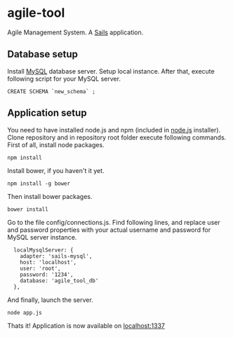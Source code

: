 agile-tool
==========

Agile Management System. A [Sails](http://sailsjs.org) application.

Database setup
--------------
Install [MySQL](http://dev.mysql.com/downloads/mysql/) database server. Setup local instance. After that, execute following script for your MySQL server.
```
CREATE SCHEMA `new_schema` ;
```

Application setup
-----------------
You need to have installed node.js and npm (included in [node.js](http://nodejs.org/) installer).
Clone repository and in repository root folder execute following commands. First of all, install node packages.
```
npm install
```
Install bower, if you haven't it yet.
```
npm install -g bower
```
Then install bower packages.
```
bower install
```
Go to the file config/connections.js. Find following lines, and replace user and password properties with your actual username and password for MySQL server instance.
```
  localMysqlServer: {
    adapter: 'sails-mysql',
    host: 'localhost',
    user: 'root',
    password: '1234',
    database: 'agile_tool_db'
  },
```
And finally, launch the server.
```
node app.js
```
Thats it! Application is now available on [localhost:1337](http://localhost:1337)
